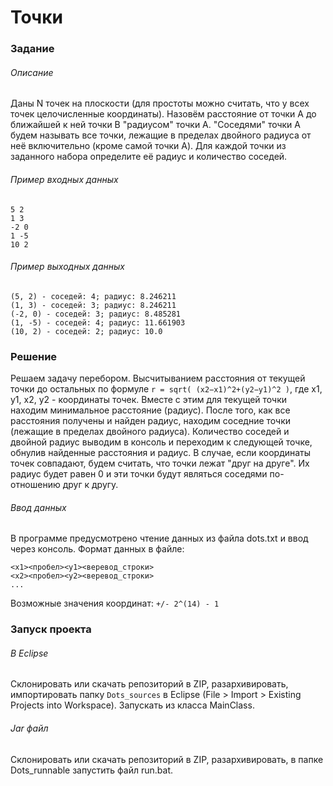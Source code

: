 # Точки
### Задание
###### Описание
Даны N точек на плоскости (для простоты можно считать, что у всех точек целочисленные координаты). Назовём расстояние от точки A до ближайшей к ней точки B "радиусом" точки A. "Соседями" точки A будем называть все точки, лежащие в пределах двойного радиуса от неё включительно (кроме самой точки A).
Для каждой точки из заданного набора определите её радиус и количество соседей.
###### Пример входных данных
```
5 2
1 3
-2 0
1 -5
10 2
```
###### Пример выходных данных
```
(5, 2) - соседей: 4; радиус: 8.246211
(1, 3) - соседей: 3; радиус: 8.246211
(-2, 0) - соседей: 3; радиус: 8.485281
(1, -5) - соседей: 4; радиус: 11.661903
(10, 2) - соседей: 2; радиус: 10.0
```
### Решение
Решаем задачу перебором. Высчитыванием расстояния от текущей точки до остальных по формуле ```r = sqrt( (x2−x1)^2+(y2−y1)^2 )```, где x1, y1, x2, y2 - координаты точек. Вместе с этим для текущей точки находим минимальное расстояние (радиус). После того, как все расстояния получены и найден радиус, находим соседние точки (лежащие в пределах двойного радиуса). Количество соседей и двойной радиус выводим в консоль и переходим к следующей точке, обнулив найденные расстояния и радиус.
В случае, если координаты точек совпадают, будем считать, что точки лежат "друг на друге". Их радиус будет равен 0 и эти точки будут являться соседями по-отношению друг к другу.
###### Ввод данных
В программе предусмотрено чтение данных из файла dots.txt и ввод через консоль. Формат данных в файле: 
```
<x1><пробел><y1><веревод_строки>
<x2><пробел><y2><веревод_строки>
...
```
Возможные значения координат: ```+/- 2^(14) - 1```
### Запуск проекта
###### В Eclipse
Склонировать или скачать репозиторий в ZIP, разархивировать, импортировать папку ```Dots_sources``` в Eclipse (File > Import > Existing Projects into Workspace). Запускать из класса MainClass.
###### Jar файл
Склонировать или скачать репозиторий в ZIP, разархивировать, в папке Dots_runnable запустить файл run.bat.
